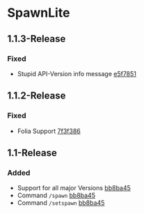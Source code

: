 # SpawnLite

## 1.1.3-Release

### Fixed
 - Stupid API-Version info message [e5f7851](<https://github.com/FrederikHeinrich/spawnlite/commit/e5f7851ff46a0c9648c1b93a3330cd147a356121>)

## 1.1.2-Release

### Fixed

- Folia Support [7f3f386](<https://github.com/FrederikHeinrich/spawnlite/commit/7f3f3862d165926299b0afc191fc986caf40abe5>)

## 1.1-Release

### Added

- Support for all major Versions [bb8ba45](<https://github.com/FrederikHeinrich/spawnlite/commit/bb8ba45ca74ba61356173a509fb58c18b2a9fe97>)
- Command `/spawn` [bb8ba45](<https://github.com/FrederikHeinrich/spawnlite/commit/bb8ba45ca74ba61356173a509fb58c18b2a9fe97>)
- Command `/setspawn` [bb8ba45](<https://github.com/FrederikHeinrich/spawnlite/commit/bb8ba45ca74ba61356173a509fb58c18b2a9fe97>)
